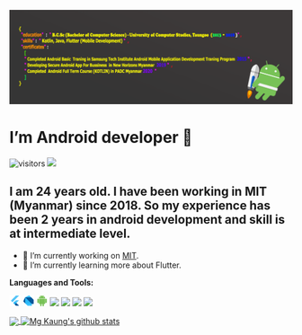 [![Believe Developer.](https://github.com/dev-mgkaung/dev-mgkaung/blob/master/mycovers_photo.png)](https://play.google.com/store/apps/developer?id=Believe+Developer)

# I’m  Android developer  👋
 ![visitors](https://visitor-badge.glitch.me/badge?page_id=page.id)
 ![](https://komarev.com/ghpvc/?username=your-github-username)
## I am 24 years old. I have been working in MIT (Myanmar) since 2018. So my experience has been 2 years in android development and skill is at intermediate level.

- 🔭 I’m currently working on [MIT](http://www.mit.com.mm/).
- 🌱 I’m currently learning more about Flutter.


**Languages and Tools:**  

<code><img height="20" src="https://raw.githubusercontent.com/github/explore/80688e429a7d4ef2fca1e82350fe8e3517d3494d/topics/flutter/flutter.png"></code>
<code><img height="20" src="https://raw.githubusercontent.com/github/explore/80688e429a7d4ef2fca1e82350fe8e3517d3494d/topics/dart/dart.png"></code>
<code><img height="20" src="https://raw.githubusercontent.com/github/explore/80688e429a7d4ef2fca1e82350fe8e3517d3494d/topics/android/android.png"></code>
<code><img height="20" src="https://cdn.worldvectorlogo.com/logos/kotlin-1.svg"></code>
<code><img height="20" src="https://image.flaticon.com/icons/png/512/226/226777.png"></code>
<code><img height="20" src="https://upload.wikimedia.org/wikipedia/commons/thumb/c/c2/Adobe_XD_CC_icon.svg/1200px-Adobe_XD_CC_icon.svg.png"></code>
<code><img height="20" src="https://encrypted-tbn0.gstatic.com/images?q=tbn%3AANd9GcR3aOGYknSR_NQQRLZXKaezqpYRu7a4b8nUcg&usqp=CAU"></code>   


<a href="https://github.com/dev-mgkaung">
  <img align="center" src="https://github-readme-stats.vercel.app/api/top-langs/?username=dev-mgkaung&theme=light&hide_langs_below=1" />
</a>
<a href="https://github.com/dev-mgkaung">
 <img align="center" src="https://github-readme-stats.vercel.app/api?username=dev-mgkaung&show_icons=true&theme=radical&line_height=27" alt="Mg Kaung's github stats"/>
</a>


